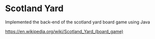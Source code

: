 # Scotland Yard
Implemented the back-end of the scotland yard board game using Java

https://en.wikipedia.org/wiki/Scotland_Yard_(board_game)
